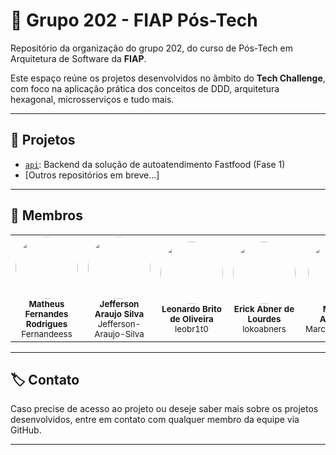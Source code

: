 # 👥 Grupo 202 - FIAP Pós-Tech

Repositório da organização do grupo 202, do curso de Pós-Tech em Arquitetura de Software da **FIAP**.

Este espaço reúne os projetos desenvolvidos no âmbito do **Tech Challenge**, com foco na aplicação prática dos conceitos de DDD, arquitetura hexagonal, microsserviços e tudo mais.

---

## 🚀 Projetos

- [`api`](https://github.com/Grupo-202-FIAP/api): Backend da solução de autoatendimento Fastfood (Fase 1)
- [Outros repositórios em breve...]

---

## 👤 Membros

<table>
  <tr>
    <td align="center">
      <img src="https://avatars.githubusercontent.com/Fernandeess" width="100" style="border-radius: 50%;" /><br/>
      <sub><b>Matheus Fernandes Rodrigues</b></sub><br/>
      <sub>Fernandeess</sub>
    </td>
    <td align="center">
      <img src="https://avatars.githubusercontent.com/Jefferson-Araujo-Silva" width="100" style="border-radius: 50%;" /><br/>
      <sub><b>Jefferson Araujo Silva</b></sub><br/>
      <sub>Jefferson-Araujo-Silva</sub>
    </td>
    <td align="center">
      <img src="https://avatars.githubusercontent.com/leobr1t0" width="100" style="border-radius: 50%;" /><br/>
      <sub><b>Leonardo Brito de Oliveira</b></sub><br/>
      <sub>leobr1t0</sub>
    </td>
    <td align="center">
      <img src="https://avatars.githubusercontent.com/lokoabners" width="100" style="border-radius: 50%;" /><br/>
      <sub><b>Erick Abner de Lourdes</b></sub>
      <sub>lokoabners</sub>
    </td>
    <td align="center">
      <img src="https://avatars.githubusercontent.com/MarceloACJunior" width="100" style="border-radius: 50%;" /><br/>
      <sub><b>Marcelo Alcantara</b></sub><br/>
      <sub>MarceloACJunior</sub>
    </td>
  </tr>
</table>

---

## 🏷️ Contato

Caso precise de acesso ao projeto ou deseje saber mais sobre os projetos desenvolvidos, entre em contato com qualquer membro da equipe via GitHub.

---
